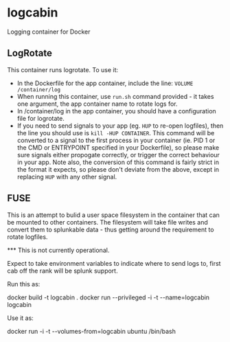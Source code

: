 # logcabin

Logging container for Docker

## LogRotate

This container runs logrotate. To use it:

* In the Dockerfile for the app container, include the line:
  `VOLUME /container/log`
* When running this container, use `run.sh` command provided - it takes one
  argument, the app container name to rotate logs for.
* In /container/log in the app container, you should have a configuration file
  for logrotate.
* If you need to send signals to your app (eg. `HUP` to re-open logfiles), then
  the line you should use is `kill -HUP CONTAINER`. This command will be converted
  to a signal to the first process in your container (ie. PID 1 or the CMD or
  ENTRYPOINT specified in your Dockerfile), so please make sure signals either
  propogate correctly, or trigger the correct behaviour in your app. Note also,
  the conversion of this command is fairly strict in the format it expects, so
  please don't deviate from the above, except in replacing `HUP` with any other signal.

## FUSE

This is an attempt to bulid a user space filesystem in the container that
can be mounted to other containers. The filesystem will take file writes
and convert them to splunkable data - thus getting around the requirement
to rotate logfiles.

*** This is not currently operational.

Expect to take environment variables to indicate where to send logs to,
first cab off the rank will be splunk support.

Run this as:

docker build -t logcabin .
docker run --privileged -i -t --name=logcabin logcabin

Use it as:

docker run -i -t --volumes-from=logcabin ubuntu /bin/bash
